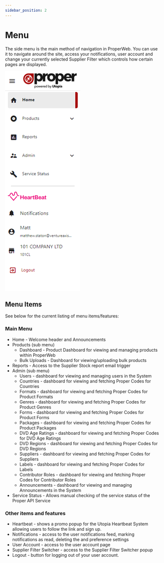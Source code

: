 ```yaml
---
sidebar_position: 2
---
```


# Menu

The side menu is the main method of navigation in ProperWeb. You can use it to navigate around the site, access your notifications, user account and change your currently selected Supplier Filter which controls how certain pages are displayed.

![Side Menu](../static/img/pages/menu/pw_sidemenu_main.png)

## Menu Items
See below for the current listing of menu items/features:

### Main Menu
- Home - Welcome header and Announcements
- Products (sub menu)
	- Dashboard - Product Dashboard for viewing and managing products within ProperWeb
	- Bulk Uploads - Dashboard for viewing/uploading bulk products
- Reports - Access to the Supplier Stock report email trigger
- Admin (sub menu)
	- Users - dashboard for viewing and managing users in the System
	- Countries - dashboard for viewing and fetching Proper Codes for Countries
	- Formats - dashboard for viewing and fetching Proper Codes for Product Formats
	- Genres - dashboard for viewing and fetching Proper Codes for Product Genres
	- Forms - dashboard for viewing and fetching Proper Codes for Product Forms
	- Packages - dashboard for viewing and fetching Proper Codes for Product Packages
	- DVD Age Ratings - dashboard for viewing and fetching Proper Codes for DVD Age Ratings
	- DVD Regions - dashboard for viewing and fetching Proper Codes for DVD Regions
	- Suppliers - dashboard for viewing and fetching Proper Codes for Suppliers
	- Labels - dashboard for viewing and fetching Proper Codes for Labels
	- Contributor Roles - dashboard for viewing and fetching Proper Codes for Contributor Roles
	- Announcements - dashboard for viewing and managing Announcements in the System
- Service Status - Allows manual checking of the service status of the Proper API Service

### Other items and features
- Heartbeat - shows a promo popup for the Utopia Heartbeat System allowing users to follow the link and sign up.
- Notifications - access to the user notifications feed, marking notifications as read, deleting the and preference settings
- User Account - access to the user account page
- Supplier Filter Switcher - access to the Supplier Filter Switcher popup
- Logout - button for logging out of your user account.